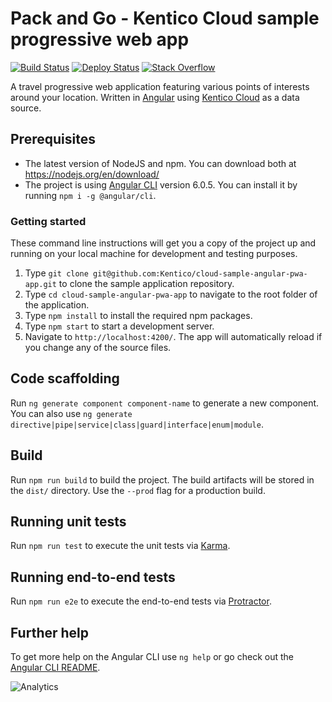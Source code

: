 # Pack and Go - Kentico Cloud sample progressive web app
[![Build Status](https://api.travis-ci.org/Kentico/cloud-sample-angular-pwa-app.svg?branch=master)](https://travis-ci.org/Kentico/cloud-sample-angular-pwa-app)
[![Deploy Status](https://img.shields.io/badge/deploy-surge-brightgreen.svg)](https://kentico-cloud-sample-angular-pwa-app.surge.sh)
[![Stack Overflow](https://img.shields.io/badge/Stack%20Overflow-ASK%20NOW-FE7A16.svg?logo=stackoverflow&logoColor=white)](https://stackoverflow.com/tags/kentico-cloud)

A travel progressive web application featuring various points of interests around your location. Written in [Angular](https://angular.io/) using [Kentico Cloud](https://kenticocloud.com) as a data source.

## Prerequisites

* The latest version of NodeJS and npm. You can download both at <https://nodejs.org/en/download/>
* The project is using [Angular CLI](https://github.com/angular/angular-cli) version 6.0.5. You can install it by running ```npm i -g @angular/cli```.

### Getting started

These command line instructions will get you a copy of the project up and running on your local machine for development and testing purposes.

1. Type `git clone git@github.com:Kentico/cloud-sample-angular-pwa-app.git` to clone the sample application repository.
2. Type `cd cloud-sample-angular-pwa-app` to navigate to the root folder of the application.
3. Type `npm install` to install the required npm packages.
4. Type `npm start` to start a development server.
5. Navigate to `http://localhost:4200/`. The app will automatically reload if you change any of the source files.

## Code scaffolding

Run `ng generate component component-name` to generate a new component. You can also use `ng generate directive|pipe|service|class|guard|interface|enum|module`.

## Build

Run `npm run build` to build the project. The build artifacts will be stored in the `dist/` directory. Use the `--prod` flag for a production build.

## Running unit tests

Run `npm run test` to execute the unit tests via [Karma](https://karma-runner.github.io).

## Running end-to-end tests

Run `npm run e2e` to execute the end-to-end tests via [Protractor](http://www.protractortest.org/).

## Further help

To get more help on the Angular CLI use `ng help` or go check out the [Angular CLI README](https://github.com/angular/angular-cli/blob/master/README.md).

 ![Analytics](https://kentico-ga-beacon.azurewebsites.net/api/UA-69014260-4/Kentico/cloud-sample-angular-pwa-app?pixel)
